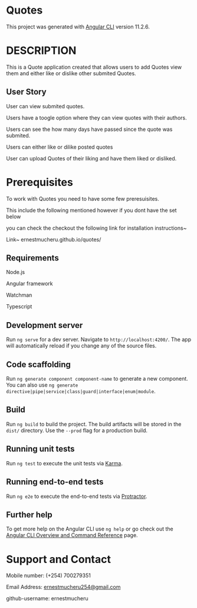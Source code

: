 # Quotes

This project was generated with [Angular CLI](https://github.com/angular/angular-cli) version 11.2.6.

# DESCRIPTION

This is a Quote application created that allows users to add Quotes view them and either like or dislike other submited Quotes.

## User Story
 User can view submited quotes.

 Users have a toogle option where they can view quotes with their authors.

 Users can see the how many days have passed since the quote was submited.

 Users can either like or dilike posted quotes

 User can upload Quotes of their liking and have them liked or disliked.

# Prerequisites

 To work with Quotes you need to have some few preresuisites.

 This include the following mentioned however if you dont have the set below 

 you can check the checkout the following link for installation instructions~

 Link~ ernestmucheru.github.io/quotes/

## Requirements

 Node.js

 Angular framework

 Watchman

 Typescript

## Development server

Run `ng serve` for a dev server. Navigate to `http://localhost:4200/`. The app will automatically reload if you change any of the source files.

## Code scaffolding

Run `ng generate component component-name` to generate a new component. You can also use `ng generate directive|pipe|service|class|guard|interface|enum|module`.

## Build

Run `ng build` to build the project. The build artifacts will be stored in the `dist/` directory. Use the `--prod` flag for a production build.

## Running unit tests

Run `ng test` to execute the unit tests via [Karma](https://karma-runner.github.io).

## Running end-to-end tests

Run `ng e2e` to execute the end-to-end tests via [Protractor](http://www.protractortest.org/).

## Further help

To get more help on the Angular CLI use `ng help` or go check out the [Angular CLI Overview and Command Reference](https://angular.io/cli) page.

# Support and Contact

 Mobile number: (+254) 700279351

 Email Address: ernestmucheru254@gmail.com

 github-username: ernestmucheru
